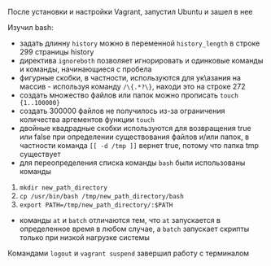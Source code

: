 После установки и настройки Vagrant, запустил Ubuntu и зашел в нее

Изучил bash:
* задать длинну `history` можно в переменной `history_length` в строке 299 страницы history
* директива `ignoreboth` позволяет игнорировать и одинковые команды и команды, начинающиеся с пробела
* фигурные скобки, в частности, используются для ук\азания на массив - используя команду `/\{.*?\}`, находи это на строке 272
* создать множество файлов или папок можно прописать `touch {1..100000}`
* создать 300000 файлов не получилось из-за ограничения количества аргементов функции `touch`
* двойные квадрадные скобки используются для возвращения true или false при определении существования файлов и/или папок, в частности команда `[[ -d /tmp ]]` вернет true, потому что папка tmp существует
* для переопределения cписка команды `bash` были использованы команды
1) `mkdir new_path_directory`
3) `cp /usr/bin/bash /tmp/new_path_directory/bash`
5) `export PATH=/tmp/new_path_directory/:$PATH`

* команды `at` и `batch` отличаются тем, что `at` запускается в определенное время в любом случае, а `batch` запускает скрипты только при низкой нагрузке системы

Командами `logout` и `vagrant suspend` завершил работу с терминалом
